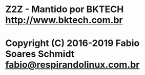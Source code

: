 # Z2Z - Mantido por BKTECH http://www.bktech.com.br

# Copyright (C) 2016-2019 Fabio Soares Schmidt fabio@respirandolinux.com.br
